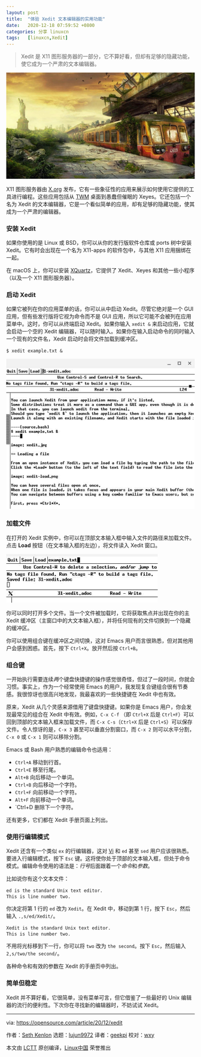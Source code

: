 ```yaml
---
layout: post
title:	"体验 Xedit 文本编辑器的实用功能"
date:	2020-12-18 07:59:52 +0800 
categories:	分享 linuxcn 
tags:	[linuxcn,Xedit]
---
```




> 
> Xedit 是 X11 图形服务器的一部分，它不算好看，但却有足够的隐藏功能，使它成为一个严肃的文本编辑器。
> 
> 
> 


![](/Asserts/Images/album/202012/18/075942uzhgjgxfxve7p2ot.jpg)


X11 图形服务器由 [X.org](https://www.x.org/wiki/) 发布，它有一些象征性的应用来展示如何使用它提供的工具进行编程。这些应用包括从 [TWM](https://opensource.com/article/19/12/twm-linux-desktop) 桌面到愚蠢但催眠的 Xeyes。它还包括一个名为 Xedit 的文本编辑器，它是一个看似简单的应用，却有足够的隐藏功能，使其成为一个严肃的编辑器。


### 安装 Xedit


如果你使用的是 Linux 或 BSD，你可以从你的发行版软件仓库或 ports 树中安装 Xedit。它有时会出现在一个名为 X11-apps 的软件包中，与其他 X11 应用捆绑在一起。


在 macOS 上，你可以安装 [XQuartz](http://xquartz.org)，它提供了 Xedit、Xeyes 和其他一些小程序（以及一个 X11 图形服务器）。


### 启动 Xedit


如果它被列在你的应用菜单的话，你可以从中启动 Xedit。尽管它绝对是一个 GUI 应用，但有些发行版将它视为命令而不是 GUI 应用，所以它可能不会被列在应用菜单中。这时，你可以从终端启动 Xedit。如果你输入 `xedit &` 来启动应用，它就会启动一个空的 Xedit 编辑器，可以随时输入。如果你在输入启动命令的同时输入一个现有的文件名，Xedit 启动时会将文件加载到缓冲区。



```
$ xedit example.txt &

```

![Xedit](/Asserts/Images/album/202012/18/075954khv06hczvmexaz68.jpg "Xedit")


### 加载文件


在打开的 Xedit 实例中，你可以在顶部文本输入框中输入文件的路径来加载文件。点击 **Load** 按钮（在文本输入框的左边），将文件读入 Xedit 窗口。


![Load Xedit](/Asserts/Images/album/202012/18/075955jonew2et22szreiw.jpg "Load Xedit")


你可以同时打开多个文件。当一个文件被加载时，它将获取焦点并出现在你的主 Xedit 缓冲区（主窗口中的大文本输入框），并将任何现有的文件切换到一个隐藏的缓冲区。


你可以使用组合键在缓冲区之间切换，这对 Emacs 用户而言很熟悉，但对其他用户会感到困惑。首先，按下 `Ctrl+X`。放开然后按 `Ctrl+B`。


### 组合键


一开始执行需要连续*两*个键盘快捷键的操作感觉很奇怪，但过了一段时间，你就会习惯。事实上，作为一个经常使用 Emacs 的用户，我发现复合键组合很有节奏感。我很惊讶也很高兴地发现，我最喜欢的一些快捷键在 Xedit 中也有效。


原来，Xedit 从几个灵感来源借用了键盘快捷键。如果你是 Emacs 用户，你会发现最常见的组合在 Xedit 中有效。例如，`C-x C-f` （即 `Ctrl+X` 后是 `Ctrl+F`）可以回到顶部的文本输入框来加载文件，而 `C-x C-s`（`Ctrl+X` 后是 `Ctrl+S`）可以保存文件。令人惊讶的是，`C-x 3` 甚至可以垂直分割窗口，而 `C-x 2` 则可以水平分割，`C-x 0` 或 `C-x 1` 则可以移除分割。


Emacs 或 Bash 用户熟悉的编辑命令也适用：


* `Ctrl+A` 移动到行首。
* `Ctrl+E` 移至行尾。
* `Alt+B` 向后移动一个单词。
* `Ctrl+B` 向后移动一个字符。
* `Ctrl+F` 向前移动一个字符。
* `Alt+F` 向前移动一个单词。
* `Ctrl+D 删除下一个字符。


还有更多，它们都在 Xedit 手册页面上列出。


### 使用行编辑模式


Xedit 还含有一个类似 `ex` 的行编辑器，这对 [Vi](https://opensource.com/article/20/12/vi-text-editor) 和 `ed` 甚至 `sed` 用户应该很熟悉。要进入行编辑模式，按下 `Esc` 键。这将使你处于顶部的文本输入框，但处于命令模式。编辑命令使用的语法是：*行号*后面跟着一个*命令*和*参数*。


比如说你有这个文本文件：



```
ed is the standard Unix text editor.
This is line number two.

```

你决定将第 1 行的 `ed` 改为 `Xedit`。在 Xedit 中，移动到第 1 行，按下 `Esc`，然后输入 `.,s/ed/Xedit/`。



```
Xedit is the standard Unix text editor.
This is line number two.

```

不用将光标移到下一行，你可以将 `two` 改为 `the second`。按下 `Esc`，然后输入 `2,s/two/the second/`。


各种命令和有效的参数在 Xedit 的手册页中列出。


### 简单但稳定


Xedit 并不算好看，它很简单，没有菜单可言，但它借鉴了一些最好的 Unix 编辑器的流行的便利性。下次你在寻找新的编辑器时，不妨试试 Xedit。




---


via: <https://opensource.com/article/20/12/xedit>


作者：[Seth Kenlon](https://opensource.com/users/seth) 选题：[lujun9972](https://github.com/lujun9972) 译者：[geekpi](https://github.com/geekpi) 校对：[wxy](https://github.com/wxy)


本文由 [LCTT](https://github.com/LCTT/TranslateProject) 原创编译，[Linux中国](https://linux.cn/) 荣誉推出
